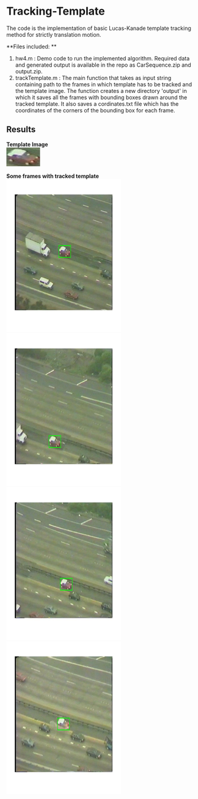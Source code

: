 # Tracking-Template

The code is the implementation of basic Lucas-Kanade template tracking method for strictly translation motion.

**Files included: ** <br />
1. hw4.m : Demo code to run the implemented algorithm. Required data and generated output is available in the repo as CarSequence.zip and output.zip. <br />
2. trackTemplate.m : The main function that takes as input string containing path to the frames in which template has to be 
tracked and the template image. The function creates a new directory 'output' in which it saves all the frames with bounding
boxes drawn around the tracked template. It also saves a cordinates.txt file which has the coordinates of the corners of the
bounding box for each frame.

## **Results**

**Template Image** <br />
<img src="https://github.com/pratik18v/Tracking-Template/blob/master/car_template.jpg">

**Some frames with tracked template** <br />
<img src="https://github.com/pratik18v/Tracking-Template/blob/master/frame00304.jpg" height="400" width="300">
<img src="https://github.com/pratik18v/Tracking-Template/blob/master/frame00320.jpg" height="400" width="300">
<img src="https://github.com/pratik18v/Tracking-Template/blob/master/frame00350.jpg" height="400" width="300">
<img src="https://github.com/pratik18v/Tracking-Template/blob/master/frame00400.jpg" height="400" width="300">
